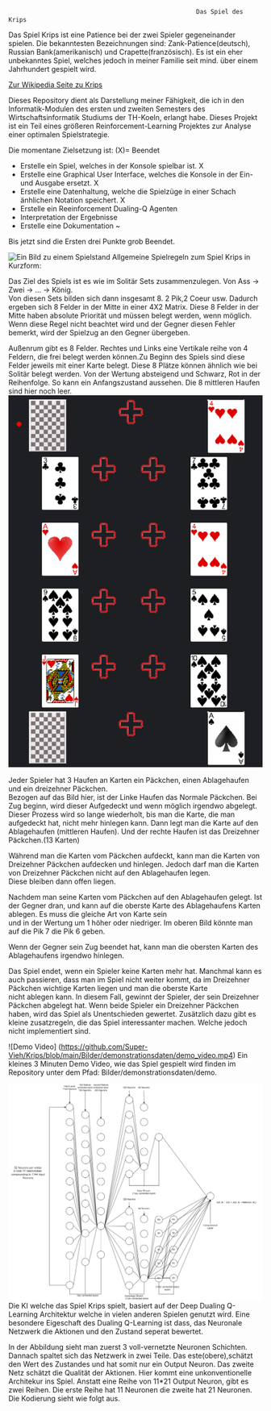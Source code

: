                                                         Das Spiel des Krips

Das Spiel Krips ist eine Patience bei der zwei Spieler gegeneinander spielen. Die bekanntesten Bezeichnungen sind: Zank-Patience(deutsch), Russian Bank(amerikanisch) und Crapette(französisch).
Es ist ein eher unbekanntes Spiel, welches jedoch in meiner Familie seit mind. über einem Jahrhundert gespielt wird.

[Zur Wikipedia Seite zu Krips](https://de.wikipedia.org/wiki/Zank-Patience)

Dieses Repository dient als Darstellung meiner Fähigkeit, die ich in den Informatik-Modulen des ersten und zweiten Semesters des Wirtschaftsinformatik Studiums der TH-Koeln, erlangt habe.
Dieses Projekt ist ein Teil eines größeren Reinforcement-Learning Projektes zur Analyse einer optimalen Spielstrategie. 

Die momentane Zielsetzung ist: (X)= Beendet
- Erstelle ein Spiel, welches in der Konsole spielbar ist.                                        X
- Erstelle eine Graphical User Interface, welches die Konsole in der Ein- und Ausgabe ersetzt.    X
- Erstelle eine Datenhaltung, welche die Spielzüge in einer Schach änhlichen Notation speichert.  X
- Erstelle ein Reeinforcement Dualing-Q Agenten
- Interpretation der Ergebnisse
- Erstelle eine Dokumentation                                                                     ~

Bis jetzt sind die Ersten drei Punkte grob Beendet.

![Ein Bild zu einem Spielstand](https://upload.wikimedia.org/wikipedia/commons/c/c6/Russian_Bank%2C_Crapette%2C_Tunj_card_game.jpg)
Allgemeine Spielregeln zum Spiel Krips in Kurzform:  
  
Das Ziel des Spiels ist es wie im Solitär Sets zusammenzulegen. Von Ass -> Zwei -> ... -> König.  
Von diesen Sets bilden sich dann insgesamt 8. 2 Pik,2 Coeur usw. Dadurch ergeben sich 8 Felder in der Mitte in einer 4X2 Matrix.
Diese 8 Felder in der Mitte haben absolute Priorität und müssen belegt werden, wenn möglich.  
Wenn diese Regel nicht beachtet wird und der Gegner diesen Fehler bemerkt, wird der Spielzug an den Gegner übergeben.  

Außenrum gibt es 8 Felder. Rechtes und Links eine Vertikale reihe von 4 Feldern, die frei belegt werden können.Zu Beginn des Spiels sind diese Felder jeweils mit einer Karte belegt. 
Diese 8 Plätze können ähnlich wie bei Solitär belegt werden. Von der Wertung absteigend und Schwarz, Rot in der Reihenfolge. So kann ein Anfangszustand aussehen. Die 8 mittleren Haufen sind hier noch leer.
![Anfangskonstelarion](Bilder/demonstrationsdaten/anfangszustand.png)

Jeder Spieler hat 3 Haufen an Karten ein Päckchen, einen Ablagehaufen und ein dreizehner Päckchen.   
Bezogen auf das Bild hier, ist der Linke Haufen das Normale Päckchen. Bei Zug beginn, wird dieser Aufgedeckt und wenn möglich irgendwo abgelegt. Dieser Prozess wird so lange wiederholt, bis man die Karte, die man aufgedeckt hat, nicht mehr hinlegen kann.
Dann legt man die Karte auf den Ablagehaufen (mittleren Haufen). Und der rechte Haufen ist das Dreizehner Päckchen.(13 Karten)

Während man die Karten vom Päckchen aufdeckt, kann man die Karten von Dreizehner Päckchen aufdecken und hinlegen. Jedoch darf man die Karten von Dreizehner Päckchen nicht auf den Ablagehaufen legen.  
Diese bleiben dann offen liegen.

Nachdem man seine Karten vom Päckchen auf den Ablagehaufen gelegt. Ist der Gegner dran, und kann auf die oberste Karte des Ablagehaufens Karten ablegen. Es muss die gleiche Art von Karte sein   
und in der Wertung um 1 höher oder niedriger. Im oberen Bild könnte man auf die Pik 7 die Pik 6 geben.

Wenn der Gegner sein Zug beendet hat, kann man die obersten Karten des Ablagehaufens irgendwo hinlegen.

Das Spiel endet, wenn ein Spieler keine Karten mehr hat. Manchmal kann es auch passieren, dass man im Spiel nicht weiter kommt, da im Dreizehner Päckchen wichtige Karten liegen und man die oberste Karte  
nicht ablegen kann. In diesem Fall, gewinnt der Spieler, der sein Dreizehner Päckchen abgelegt hat. Wenn beide Spieler ein Dreizehner Päckchen haben, wird das Spiel als Unentschieden gewertet.
Zusätzlich dazu gibt es kleine zusatzregeln, die das Spiel interessanter machen. Welche jedoch nicht implementiert sind.

![Demo Video] (https://github.com/Super-Vieh/Krips/blob/main/Bilder/demonstrationsdaten/demo_video.mp4)
Ein kleines 3 Minuten Demo Video, wie das Spiel gespielt wird finden im Repository unter dem Pfad: Bilder/demonstrationsdaten/demo.





![Neuronale Netzwerk Architektur](Bilder/demonstrationsdaten/Krips_Neuralnetwork.drawio.png)
Die KI welche das Spiel Krips spielt, basiert auf der Deep Dualing Q-Learning Architektur welche in vielen anderen Spielen genutzt wird.
Eine besondere Eigeschaft des Dualing Q-Learning ist dass, das Neuronale Netzwerk die Aktionen und den Zustand seperat bewertet.

In der Abbildung sieht man zuerst 3 voll-vernetzte Neuronen Schichten. Dannach spaltet sich das Netzwerk in zwei Teile. Das este(obere),schätzt den
Wert des Zustandes und hat somit nur ein Output Neuron. Das zweite Netz schätzt die Qualität der Aktionen.
Hier kommt eine unkonventionelle Architekur ins Spiel. Anstatt eine Reihe von 11*21 Output Neuron, gibt es zwei Reihen.
Die erste Reihe hat 11 Neuronen die zweite hat 21 Neuronen. Die Kodierung sieht wie folgt aus. 

